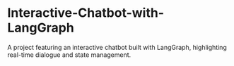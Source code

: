 # Interactive-Chatbot-with-LangGraph
A project featuring an interactive chatbot built with LangGraph, highlighting real-time dialogue and state management.
